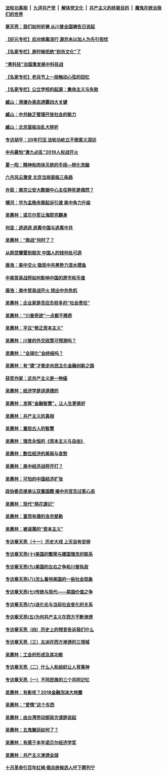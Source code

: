 

####  [法轮功真相](../../../../basic/blob/master/README.md?t=06260602) &nbsp;|&nbsp; [九评共产党](../../../../9ping.md/blob/master/README.md?t=06260602) &nbsp;|&nbsp; [解体党文化](../../../../jtdwh.md/blob/master/README.md?t=06260602)  &nbsp;|&nbsp; [共产主义的终极目的](../../../../gczydzjmd.md/blob/master/README.md?t=06260602) &nbsp;|&nbsp; [魔鬼在统治我们的世界](../../../../mgztzwmdsj.md/blob/master/README.md?t=06260602) 

#### [章天亮：我们如何祈祷 从川普全国祷告日说起](../pages/nsc423/n11944627.md?t=06260602) 

#### [【纪元专栏】应对病毒流行 渥京未以加人为先引担忧](../pages/nsc423/n11875714.md?t=06260602) 

#### [【名家专栏】是时候拒绝“封杀文化”了](../pages/nsc423/n11814093.md?t=06260602) 

#### [“黑科技”治国激发美中科技战](../pages/nsc423/n11638056.md?t=06260602) 

#### [【名家专栏】老兵节上一段触动心弦的回忆](../pages/nsc423/n11646016.md?t=06260602) 

#### [【名家专栏】公立学校的起源：集体主义与失败](../pages/nsc423/n11601833.md?t=06260602) 

#### [臧山：港澳办表态透露四大关键](../pages/nsc423/n11421628.md?t=06260602) 

#### [臧山：中共缺乏管理开放社会的能力](../pages/nsc423/n11407457.md?t=06260602) 

#### [臧山：北京面临治乱大转折](../pages/nsc423/n11406895.md?t=06260602) 

#### [专访胡平：20年打压 法轮功屹立不倒意义深远](../pages/nsc423/n11398800.md?t=06260602) 

#### [中共最怕“逢九必乱”2019人权战开火](../pages/nsc423/n11385248.md?t=06260602) 

#### [夏一阳：精神和肉体灭绝的手段—转化洗脑](../pages/nsc423/n11368250.md?t=06260602) 

#### [六月风云激变 北京当局面临三条路](../pages/nsc423/n11313668.md?t=06260602) 

#### [许茹：南京公安大数据中心主任猝死是偶然？](../pages/nsc423/n11064744.md?t=06260602) 

#### [横河：华为孟晚舟案起诉引渡 美中角力升级](../pages/nsc423/n11027230.md?t=06260602) 

#### [吴惠林：诺贝尔奖让海耶克翻身](../pages/nsc423/n10890049.md?t=06260602) 

#### [何坚：逃逃逃 逃离中国与逃离中共](../pages/nsc423/n10592891.md?t=06260602) 

#### [吴惠林：“商战”何时了？](../pages/nsc423/n10573558.md?t=06260602) 

#### [从网贷爆雷到股灾 中国人的钱何处可逃](../pages/nsc423/n10572800.md?t=06260602) 

#### [唐浩：美中交火 隐现中共黑势力混水摸鱼](../pages/nsc423/n10544040.md?t=06260602) 

#### [中美贸易战将如何影响中国的房市和币值](../pages/nsc423/n10543697.md?t=06260602) 

#### [唐浩：美中贸易战开火 烧出中共危机](../pages/nsc423/n10540126.md?t=06260602) 

#### [吴惠林：企业家是否应负较多的“社会责任”](../pages/nsc423/n10535022.md?t=06260602) 

#### [吴惠林：“川普奇迹”一点都不稀奇](../pages/nsc423/n10512808.md?t=06260602) 

#### [吴惠林：平议“修正资本主义”](../pages/nsc423/n10495724.md?t=06260602) 

#### [吴惠林：川普的外交政策可预测吗？](../pages/nsc423/n10462387.md?t=06260602) 

#### [吴惠林：“全球化”会终结吗？](../pages/nsc423/n10452838.md?t=06260602) 

#### [吴惠林：有“德”才能走向民主化金融创新之路](../pages/nsc423/n10432292.md?t=06260602) 

#### [获奖作家：这共产主义是一种癌](../pages/nsc423/n10431541.md?t=06260602) 

#### [吴惠林：经济学是讲道德的](../pages/nsc423/n10398014.md?t=06260602) 

#### [吴惠林：发挥“金融智慧”，让人生更美好](../pages/nsc423/n10375019.md?t=06260602) 

#### [吴惠林：共产主义的真相](../pages/nsc423/n10351394.md?t=06260602) 

#### [吴惠林：重拾古人的智慧](../pages/nsc423/n10337691.md?t=06260602) 

#### [吴惠林：理念永恒的《资本主义与自由》](../pages/nsc423/n10316274.md?t=06260602) 

#### [吴惠林：数位经济的美丽与哀愁](../pages/nsc423/n10292946.md?t=06260602) 

#### [吴惠林：美中经济战将开打？](../pages/nsc423/n10258825.md?t=06260602) 

#### [吴惠林：可怕的中国经济扩张](../pages/nsc423/n10219147.md?t=06260602) 

#### [政协委员提承认双重国籍 揭中共官员过客心态](../pages/nsc423/n10208809.md?t=06260602) 

#### [吴惠林：现代“桃花源记”](../pages/nsc423/n10185234.md?t=06260602) 

#### [吴惠林：富而有德的洛克斐勒](../pages/nsc423/n10142264.md?t=06260602) 

#### [吴惠林：被诬蔑的“资本主义”](../pages/nsc423/n10124816.md?t=06260602) 

#### [专访章天亮（十一）历史大戏 上天自有安排](../pages/nsc423/n10094905.md?t=06260602) 

#### [专访章天亮(十)美国的繁荣与建国理念的联系](../pages/nsc423/n10094899.md?t=06260602) 

#### [专访章天亮(九)美国的左右之争和川普执政](../pages/nsc423/n10094889.md?t=06260602) 

#### [专访章天亮(八)怎么看待美国的一些社会现象](../pages/nsc423/n10094857.md?t=06260602) 

#### [专访章天亮(七)传统与现代——美国价值之争](../pages/nsc423/n10093140.md?t=06260602) 

#### [专访章天亮(六)进化论与当前社会变化的关系](../pages/nsc423/n10092036.md?t=06260602) 

#### [专访章天亮(五)为何共产主义在西方不断渗透](../pages/nsc423/n10083620.md?t=06260602) 

#### [专访章天亮（四）历史上的预言告诉我们什么](../pages/nsc423/n10083606.md?t=06260602) 

#### [专访章天亮（三）左派在西方渗透的三领域](../pages/nsc423/n10081115.md?t=06260602) 

#### [吴惠林：工会的形成及其功能](../pages/nsc423/n10080633.md?t=06260602) 

#### [专访章天亮（二）什么人和组织让人背离神](../pages/nsc423/n10076637.md?t=06260602) 

#### [专访章天亮（一）不同民族的三个共同记忆](../pages/nsc423/n10074188.md?t=06260602) 

#### [吴惠林：有影呒？2018金融泡沫大地震](../pages/nsc423/n10040534.md?t=06260602) 

#### [吴惠林：“爱情”这个东西](../pages/nsc423/n10019423.md?t=06260602) 

#### [吴惠林：由台湾劳动部政次请辞说起](../pages/nsc423/n9979679.md?t=06260602) 

#### [吴惠林：五鬼搬运如何了？](../pages/nsc423/n9925338.md?t=06260602) 

#### [吴惠林：有感于本年诺贝尔经济学奖](../pages/nsc423/n9871883.md?t=06260602) 

#### [吴惠林：共产主义渗透全球](../pages/nsc423/n9812748.md?t=06260602) 

#### [十月革命引百年红祸 俄总统候选人吁下葬列宁](../pages/nsc423/n9810182.md?t=06260602) 


